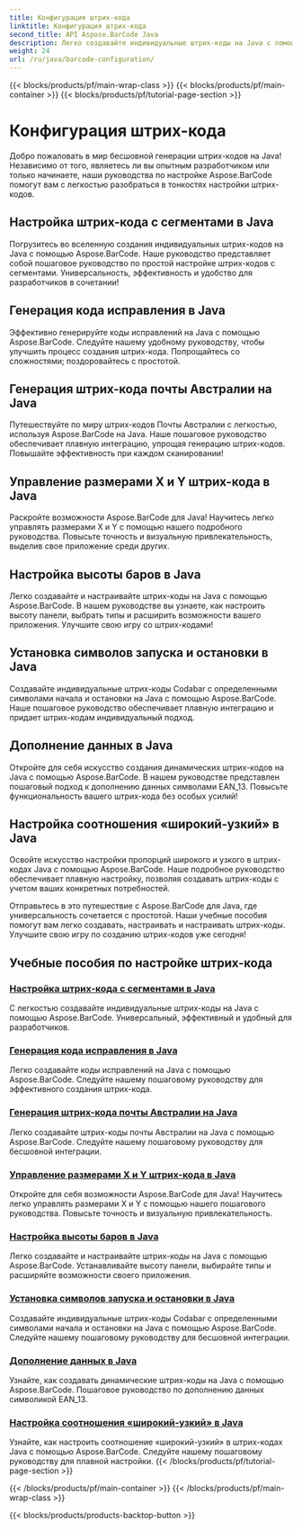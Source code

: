 ```yaml
---
title: Конфигурация штрих-кода
linktitle: Конфигурация штрих-кода
second_title: API Aspose.BarCode Java
description: Легко создавайте индивидуальные штрих-коды на Java с помощью Aspose.BarCode. Повысьте эффективность и удобство для разработчиков с помощью наших универсальных руководств.
weight: 24
url: /ru/java/barcode-configuration/
---
```


{{< blocks/products/pf/main-wrap-class >}}
{{< blocks/products/pf/main-container >}}
{{< blocks/products/pf/tutorial-page-section >}}

# Конфигурация штрих-кода


Добро пожаловать в мир бесшовной генерации штрих-кодов на Java! Независимо от того, являетесь ли вы опытным разработчиком или только начинаете, наши руководства по настройке Aspose.BarCode помогут вам с легкостью разобраться в тонкостях настройки штрих-кодов.

## Настройка штрих-кода с сегментами в Java

Погрузитесь во вселенную создания индивидуальных штрих-кодов на Java с помощью Aspose.BarCode. Наше руководство представляет собой пошаговое руководство по простой настройке штрих-кодов с сегментами. Универсальность, эффективность и удобство для разработчиков в сочетании!

## Генерация кода исправления в Java

Эффективно генерируйте коды исправлений на Java с помощью Aspose.BarCode. Следуйте нашему удобному руководству, чтобы улучшить процесс создания штрих-кода. Попрощайтесь со сложностями; поздоровайтесь с простотой.

## Генерация штрих-кода почты Австралии на Java

Путешествуйте по миру штрих-кодов Почты Австралии с легкостью, используя Aspose.BarCode на Java. Наше пошаговое руководство обеспечивает плавную интеграцию, упрощая генерацию штрих-кодов. Повышайте эффективность при каждом сканировании!

## Управление размерами X и Y штрих-кода в Java

Раскройте возможности Aspose.BarCode для Java! Научитесь легко управлять размерами X и Y с помощью нашего подробного руководства. Повысьте точность и визуальную привлекательность, выделив свое приложение среди других.

## Настройка высоты баров в Java

Легко создавайте и настраивайте штрих-коды на Java с помощью Aspose.BarCode. В нашем руководстве вы узнаете, как настроить высоту панели, выбрать типы и расширить возможности вашего приложения. Улучшите свою игру со штрих-кодами!

## Установка символов запуска и остановки в Java

Создавайте индивидуальные штрих-коды Codabar с определенными символами начала и остановки на Java с помощью Aspose.BarCode. Наше пошаговое руководство обеспечивает плавную интеграцию и придает штрих-кодам индивидуальный подход.

## Дополнение данных в Java

Откройте для себя искусство создания динамических штрих-кодов на Java с помощью Aspose.BarCode. В нашем руководстве представлен пошаговый подход к дополнению данных символами EAN_13. Повысьте функциональность вашего штрих-кода без особых усилий!

## Настройка соотношения «широкий-узкий» в Java

Освойте искусство настройки пропорций широкого и узкого в штрих-кодах Java с помощью Aspose.BarCode. Наше подробное руководство обеспечивает плавную настройку, позволяя создавать штрих-коды с учетом ваших конкретных потребностей.

Отправьтесь в это путешествие с Aspose.BarCode для Java, где универсальность сочетается с простотой. Наши учебные пособия помогут вам легко создавать, настраивать и настраивать штрих-коды. Улучшите свою игру по созданию штрих-кодов уже сегодня!
## Учебные пособия по настройке штрих-кода
### [Настройка штрих-кода с сегментами в Java](./configuring-barcode-segments/)
С легкостью создавайте индивидуальные штрих-коды на Java с помощью Aspose.BarCode. Универсальный, эффективный и удобный для разработчиков.
### [Генерация кода исправления в Java](./generating-patch-code/)
Легко создавайте коды исправлений на Java с помощью Aspose.BarCode. Следуйте нашему пошаговому руководству для эффективного создания штрих-кода.
### [Генерация штрих-кода почты Австралии на Java](./generating-australia-post-barcode/)
Легко создавайте штрих-коды почты Австралии на Java с помощью Aspose.BarCode. Следуйте нашему пошаговому руководству для бесшовной интеграции.
### [Управление размерами X и Y штрих-кода в Java](./managing-x-y-dimension-barcode/)
Откройте для себя возможности Aspose.BarCode для Java! Научитесь легко управлять размерами X и Y с помощью нашего пошагового руководства. Повысьте точность и визуальную привлекательность.
### [Настройка высоты баров в Java](./setting-bars-height/)
Легко создавайте и настраивайте штрих-коды на Java с помощью Aspose.BarCode. Устанавливайте высоту панели, выбирайте типы и расширяйте возможности своего приложения.
### [Установка символов запуска и остановки в Java](./setting-start-stop-symbols/)
Создавайте индивидуальные штрих-коды Codabar с определенными символами начала и остановки на Java с помощью Aspose.BarCode. Следуйте нашему пошаговому руководству для бесшовной интеграции.
### [Дополнение данных в Java](./supplementing-data/)
Узнайте, как создавать динамические штрих-коды на Java с помощью Aspose.BarCode. Пошаговое руководство по дополнению данных символикой EAN_13.
### [Настройка соотношения «широкий-узкий» в Java](./configuring-wide-narrow-ratio/)
Узнайте, как настроить соотношение «широкий-узкий» в штрих-кодах Java с помощью Aspose.BarCode. Следуйте нашему пошаговому руководству для плавной настройки.
{{< /blocks/products/pf/tutorial-page-section >}}

{{< /blocks/products/pf/main-container >}}
{{< /blocks/products/pf/main-wrap-class >}}

{{< blocks/products/products-backtop-button >}}
